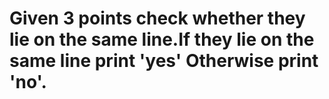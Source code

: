 # Given 3 points check whether they lie on the same line.If they lie on the same line print 'yes' Otherwise print 'no'.
